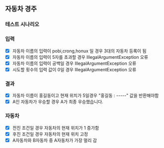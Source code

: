 ## 자동차 경주

### 테스트 시나리오

### 입력
- [x] 자동차 이름의 입력이 pobi,crong,honux 일 경우 3대의 자동차 등록이 됨
- [x] 자동차 이름의 입력이 5자를 초과할 경우 IllegalArgumentException 오류
- [x] 자동차 이름의 입력이 공백일 경우 IllegalArgumentException 오류
- [x] 시도할 횟수의 입력 값이 0일 경우 IllegalArgumentException 오류

### 결과
- [x] 자동차 이름이 홍길동이고 현재 위치가 5일경우 "홍길동 : -----" 값을 반환해야함
- [x] A인 자동차가 우승할 경우 A가 최종 우승했습니다.

### 자동차
- [x] 전진 조건일 경우 자동차의 현재 위치가 1 증가함
- [x] 후진 조건일 경우 자동차의 현재 위치 고정
- [x] A자동차와 B자동차 중 A자동차가 가장 멀리 감

